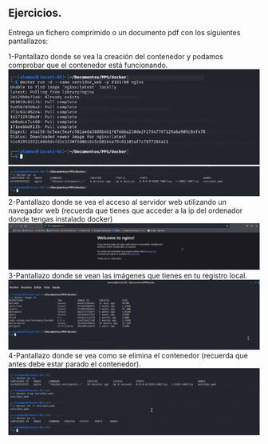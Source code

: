 ## Ejercicios.
Entrega un fichero comprimido o un documento pdf con los siguientes pantallazos:

1-Pantallazo donde se vea la creación del contenedor y podamos comprobar que el contenedor está funcionando.
![](Imagenes/imagen1.png)
![](Imagenes/imagen2.png)
2-Pantallazo donde se vea el acceso al servidor web utilizando un navegador web (recuerda que tienes que acceder a la ip del
 ordenador donde tengas instalado docker)
 ![](Imagenes/imagen3.png)
3-Pantallazo donde se vean las imágenes que tienes en tu registro local.
![](Imagenes/image4.png)
4-Pantallazo donde se vea como se elimina el contenedor (recuerda que antes debe estar parado el contenedor).
![](Imagenes/imagen5.png)
